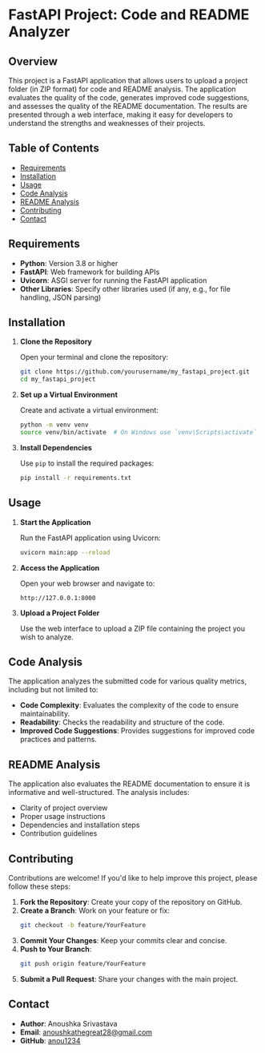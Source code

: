 # FastAPI Project: Code and README Analyzer

## Overview

This project is a FastAPI application that allows users to upload a project folder (in ZIP format) for code and README analysis. The application evaluates the quality of the code, generates improved code suggestions, and assesses the quality of the README documentation. The results are presented through a web interface, making it easy for developers to understand the strengths and weaknesses of their projects.

## Table of Contents

- [Requirements](#requirements)
- [Installation](#installation)
- [Usage](#usage)
- [Code Analysis](#code-analysis)
- [README Analysis](#readme-analysis)
- [Contributing](#contributing)
- [Contact](#contact)

## Requirements

- **Python**: Version 3.8 or higher
- **FastAPI**: Web framework for building APIs
- **Uvicorn**: ASGI server for running the FastAPI application
- **Other Libraries**: Specify other libraries used (if any, e.g., for file handling, JSON parsing)

## Installation

1. **Clone the Repository**

   Open your terminal and clone the repository:

   ```bash
   git clone https://github.com/yourusername/my_fastapi_project.git
   cd my_fastapi_project
   ```

2. **Set up a Virtual Environment**

   Create and activate a virtual environment:

   ```bash
   python -m venv venv
   source venv/bin/activate  # On Windows use `venv\Scripts\activate`
   ```

3. **Install Dependencies**

   Use `pip` to install the required packages:

   ```bash
   pip install -r requirements.txt
   ```

## Usage

1. **Start the Application**

   Run the FastAPI application using Uvicorn:

   ```bash
   uvicorn main:app --reload
   ```

2. **Access the Application**

   Open your web browser and navigate to:

   ```
   http://127.0.0.1:8000
   ```

3. **Upload a Project Folder**

   Use the web interface to upload a ZIP file containing the project you wish to analyze.

## Code Analysis

The application analyzes the submitted code for various quality metrics, including but not limited to:

- **Code Complexity**: Evaluates the complexity of the code to ensure maintainability.
- **Readability**: Checks the readability and structure of the code.
- **Improved Code Suggestions**: Provides suggestions for improved code practices and patterns.

## README Analysis

The application also evaluates the README documentation to ensure it is informative and well-structured. The analysis includes:

- Clarity of project overview
- Proper usage instructions
- Dependencies and installation steps
- Contribution guidelines

## Contributing

Contributions are welcome! If you'd like to help improve this project, please follow these steps:

1. **Fork the Repository**: Create your copy of the repository on GitHub.
2. **Create a Branch**: Work on your feature or fix:
   ```bash
   git checkout -b feature/YourFeature
   ```
3. **Commit Your Changes**: Keep your commits clear and concise.
4. **Push to Your Branch**: 
   ```bash
   git push origin feature/YourFeature
   ```
5. **Submit a Pull Request**: Share your changes with the main project.



## Contact

- **Author**: Anoushka Srivastava
- **Email**: anoushkathegreat28@gmail.com
- **GitHub**: [anou1234](https://github.com/anou1234)

